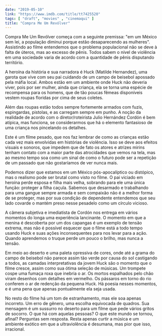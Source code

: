 ```yaml
---
date: "2019-05-10"
link: "https://www.imdb.com/title/tt7425520"
tags: [ "draft", "movies" , "cinemaqui" ]
title: "Compra Me Um Revólver"
---
```

Compra Me Um Revólver começa com a seguinte premissa: "em um México sem lei, a população diminui porque estão desaparecendo as mulheres". Assistindo ao filme entendemos que o problema populacional não se deve à falta de úteros, mas ao excesso de pênis. Todos sabem o nível de violência em uma sociedade varia de acordo com a quantidade de pênis disputando território.

A heroína da história e sua narradora é Huck (Matilde Hernandez), uma garota que vive com seu pai cuidando de um campo de beisebol apossado pela máfia local. Ambos estão em um ambiente onde Huck não deveria viver, pois por ser mulher, ainda que criança, ela se torna uma espécie de recompensa para os homens, que de tão poucas fêmeas disponíveis vestem roupas floridas por cima de seus coletes.

Além das roupas estão todos sempre fortemente armados com fuzis, espingardas, pistolas, e as carregam sempre em punho. A noção da realidade de acordo com o diretor/roteirista Julio Hernández Cordón é bem atípica, mas funciona, se considerarmos que há o elemento fantasioso de uma criança nos pincelando os detalhes.

Este é um filme pesado, que nos faz lembrar de como as crianças estão cada vez mais envolvidas em histórias de violência. Isso se deve aos efeitos visuais e sonoros, que impedem que de fato os atores e atrizes mirins tenham contato com a maior parte das atrocidades que vemos na tela, mas ao mesmo tempo soa como um sinal de como o futuro pode ser a repetição de um passado que não gostaríamos de ver nunca mais.

Podemos dizer que estamos em um México pós-apocalíptico ou distópico, mas o realismo pode ser brutal como visto no filme. O pai viciado em heroína perde esposa e filha mais velha, sobrando para ele uma única função: proteger a filha caçula. Sabemos que desarmado e trabalhando para uma gangue sempre armada e sem compaixão não é a melhor forma de se proteger, mas por sua condição de dependente entendemos que seu lado covarde o mantém preso nesse pesadelo como um círculo vicioso.

A câmera subjetiva e imediatista de Cordón nos entrega em vários momentos do longa uma experiência lancinante. O momento em que a menina é descoberta por um dos capangas é um exemplo de tensão extrema, mas não é possível esquecer que o filme está a todo tempo usando Huck e suas ações inconsequentes para nos levar para a ação. Quando aprendemos o truque perde um pouco o brilho, mas nunca a tensão.

Em meio ao deserto e uma paleta opressiva de cores, onde até a grama do campo de beisebol não parece assim tão verde por causa do sol castigando a todos, as camadas interpretativas da jovem Huck são o momento que o filme cresce, assim como sua ótima seleção de músicas. Um trompete cospe uma fumaça roxa que inebria o ar. Os mortos espalhados pelo chão viram desenhos com detalhes em vermelho. Os pássaros em torno do rio conferem o ar de redenção da pequena Huck. Há poesia nesses momentos, e é uma pena que apenas pontualmente ela seja usada.

No resto do filme há um tom de estranhamento, mas ele soa apenas incorreto. Um erro de gênero, uma escolha equivocada de quadros. Sua mensagem é um sussurro no deserto para um filme que pede vários gritos de socorro. O que há com aquelas pessoas? O que este mundo se tornou, afinal? Perguntas sem resposta. Resta apenas curtir a música e um ambiente exótico em que a ultraviolência é desumana, mas pior que isso, irracional.
